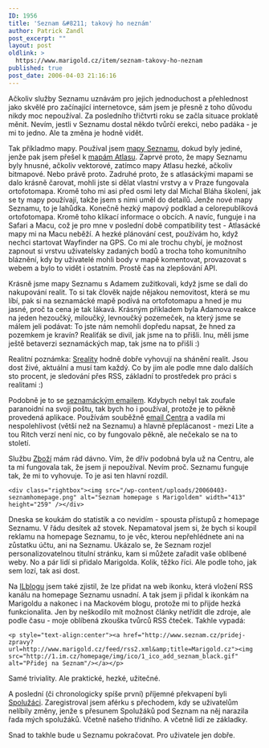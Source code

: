 ```yaml
---
ID: 1956
title: 'Seznam &#8211; takový ho neznám'
author: Patrick Zandl
post_excerpt: ""
layout: post
oldlink: >
  https://www.marigold.cz/item/seznam-takovy-ho-neznam
published: true
post_date: 2006-04-03 21:16:16
---
```

<p>Ačkoliv služby Seznamu uznávám pro jejich jednoduchost a přehlednost jako skvělé pro začínající internetovce, sám jsem je přesně z toho důvodu nikdy moc nepoužíval. Za posledního třičtvrti roku se začla situace proklatě měnit. Nevím, jestli v Seznamu dostal někdo tvůrčí erekci, nebo padáka - je mi to jedno. Ale ta změna je hodně vidět. </p>

<p>Tak příkladmo mapy. Používal jsem <a href="http://mapy.seznam.cz">mapy Seznamu</a>, dokud byly jediné, jenže pak jsem přešel k <a href="http://mapy.atlas.cz">mapám Atlasu</a>. Zaprvé proto, že mapy Seznamu byly hnusné, ačkoliv vektorové, zatímco mapy Atlasu hezké, ačkoliv bitmapové. Nebo právě proto. Zadruhé proto, že s atlasáckými mapami se dalo krásně čarovat, mohli jste si dělat vlastní vrstvy a v Praze fungovala ortofotomapa. Kromě toho mi asi před osmi lety dal Michal Bláha školení, jak se ty mapy používají, takže jsem s nimi uměl do detailů. Jenže nové mapy Seznamu, to je lahůdka. Konečně hezký mapový podklad a celorepubliková ortofotomapa. Kromě toho klikací informace o obcích. A navíc, funguje i na Safari a Macu, což je pro mne v poslední době compatibility test - Atlasácké mapy mi na Macu neběží.  A hezké plánování cest, používám ho, když nechci startovat Wayfinder na GPS. Co mi ale trochu chybí, je možnost zapnout si vrstvu uživatelsky zadaných bodů a trocha toho komunitního bláznění, kdy by uživatelé mohli body v mapě komentovat, provazovat s webem a bylo to vidět i ostatním. Prostě čas na zlepšování API. </p>

<p>Krásně jsme mapy Seznamu s Adamem zužitkovali, když jsme se dali do nakupování realit. To si tak člověk najde nějakou nemovitost, která se mu líbí, pak si na seznamácké mapě podívá na ortofotomapu a hned je mu jasné, proč ta cena je tak lákavá. Krásným příkladem byla Adamova reakce na jeden hezoučký, miloučký, levnoučký pozemeček, na který jsme se málem jeli podávat: To jste nám nemohli dopředu napsat, že hned za pozemkem je kravín? Realiťák se divil, jak jsme na to přišli. Inu, měli jsme ještě betaverzi seznamáckých map, tak jsme na to přišli :)</p>

<p>Realitní poznámka: <a href="http://www.sreality.cz">Sreality</a> hodně dobře vyhovují na shánění realit. Jsou dost živé, aktuální a musí tam každý. Co by jim ale podle mne dalo dalších sto procent, je sledování přes RSS, základní to prostředek pro práci s realitami :)</p>

<p>Podobně je to se <a href="http://email.seznam.cz">seznamáckým emailem</a>. Kdybych nebyl tak zoufale paranoidní na svoji poštu, tak bych ho i používal, protože je to pěkně provedená aplikace. Používám souběžně <a href="http://mail.centrum.cz">email Centra</a> a vadila mi nespolehlivost (větší než na Seznamu) a hlavně přeplácanost - mezi Lite a tou Ritch verzí není nic, co by fungovalo pěkně, ale nečekalo se na to století. </p>

<p>Službu <a href="http://zbozi.seznam.cz">Zboží</a> mám rád dávno. Vím, že dřív podobná byla už na Centru, ale ta mi fungovala tak, že jsem ji nepoužíval. Nevím proč. Seznamu funguje tak, že mi to vyhovuje. To je asi ten hlavní rozdíl.</p>

	<div class="rightbox"><img src="/wp-content/uploads/20060403-seznamhomepage.png" alt="Seznam homepage s Marigoldem" width="413" height="259" /></div>
<p>Dneska se koukám do statistik a co nevidím - spousta přístupů z homepage Seznamu. V řádu desítek až stovek. Nepamatoval jsem si, že bych si koupil reklamu na homepage Seznamu, to je věc, kterou nepřehlédnete ani na zůstatku účtu, ani na Seznamu. Ukázalo se, že Seznam rozjel personalizovatelnou titulní stránku, kam si můžete zařadit vaše oblíbené weby. No a pár lidí si přidalo Marigolda. Kolik, těžko říci. Ale podle toho, jak sem lozí, tak asi dost. </p>

<p>Na <a href="http://blog.lide.cz/ilblog/2006/04/03/261">ILblogu</a> jsem také zjistil, že lze přidat na web ikonku, která vložení RSS kanálu na homepage Seznamu usnadní. A tak jsem ji přidal k ikonkám na Marigoldu a nakonec i na Mackovém blogu, protože mi to přijde hezká funkcionalita. Jen by neškodilo mít možnost články netřídit dle zdroje, ale podle času - moje oblíbená zkouška tvůrců RSS čteček. Takhle vypadá:</p>

	<p style="text-align:center"><a href="http://www.seznam.cz/pridej-zpravy?url=http://www.marigold.cz/feed/rss2.xml&amp;title=Marigold.cz"><img src="http://1.im.cz/homepage/img/ico/1_ico_add_seznam_black.gif"  alt="Přidej na Seznam"/></a></p>

<p>Samé triviality. Ale praktické, hezké, užitečné.</p>

<p>A poslední (či chronologicky spíše první) příjemné překvapení byli <a href="http://www.spoluzaci.cz">Spolužáci</a>. Zaregistroval jsem aférku s přechodem, kdy se uživatelům nelíbily změny, jenže s přesunem Spolužáků pod Seznam na něj narazila řada mých spolužáků. Včetně našeho třídního. A včetně lidí ze základky.</p>

<p>Snad to takhle bude u Seznamu pokračovat. Pro uživatele jen dobře.
</p>

